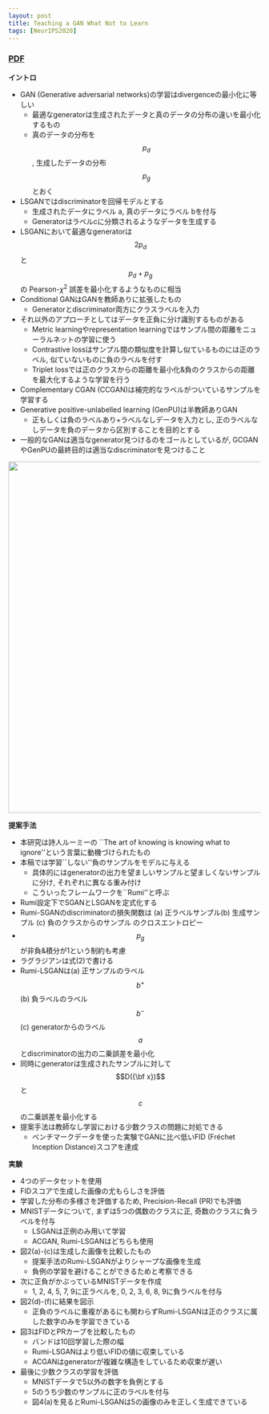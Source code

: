 ```yaml
---
layout: post
title: Teaching a GAN What Not to Learn
tags: [NeurIPS2020]
---
```


### [PDF](https://papers.nips.cc/paper/2020/hash/29405e2a4c22866a205f557559c7fa4b-Abstract.html)
**イントロ**
- GAN (Generative adversarial networks)の学習はdivergenceの最小化に等しい
  - 最適なgeneratorは生成されたデータと真のデータの分布の違いを最小化するもの
  - 真のデータの分布を$$p_d$$, 生成したデータの分布 $$p_g$$とおく
- LSGANではdiscriminatorを回帰モデルとする
  - 生成されたデータにラベル a, 真のデータにラベル bを付与
  - Generatorはラベルcに分類されるようなデータを生成する
- LSGANにおいて最適なgeneratorは $$2p_d$$と $$p_d+p_g$$の Pearson-$\chi^2$ 誤差を最小化するようなものに相当
- Conditional GANはGANを教師ありに拡張したもの
  - Generatorとdiscriminator両方にクラスラベルを入力
- それ以外のアプローチとしてはデータを正負に分け識別するものがある
  - Metric learningやrepresentation learningではサンプル間の距離をニューラルネットの学習に使う
  - Contrastive lossはサンプル間の類似度を計算し似ているものには正のラベル, 似ていないものに負のラベルを付す
  - Triplet lossでは正のクラスからの距離を最小化&負のクラスからの距離を最大化するような学習を行う
- Complementary CGAN (CCGAN)は補完的なラベルがついているサンプルを学習する
- Generative positive-unlabelled learning (GenPU)は半教師ありGAN
  - 正もしくは負のラベルあり+ラベルなしデータを入力とし, 正のラベルなしデータを負のデータから区別することを目的とする
- 一般的なGANは適当なgenerator見つけるのをゴールとしているが, GCGANやGenPUの最終目的は適当なdiscriminatorを見つけること

<img src="../../../assets/images/Rumi-GAN.png" width="700px"> 

**提案手法**
- 本研究は詩人ルーミーの ``The art of knowing is knowing what to ignore''という言葉に動機づけられたもの
- 本稿では学習``しない''負のサンプルをモデルに与える
  - 具体的にはgeneratorの出力を望ましいサンプルと望ましくないサンプルに分け, それぞれに異なる重み付け
  - こういったフレームワークを``Rumi''と呼ぶ  
- Rumi設定下でSGANとLSGANを定式化する
- Rumi-SGANのdiscriminatorの損失関数は (a) 正ラベルサンプル(b) 生成サンプル (c) 負のクラスからのサンプル のクロスエントロピー
- $$p_g$$が非負&積分が1という制約も考慮
- ラグラジアンは式(2)で書ける
- Rumi-LSGANは(a) 正サンプルのラベル $$b^+$$ (b) 負ラベルのラベル $$b^-$$ (c) generatorからのラベル $$a$$とdiscriminatorの出力の二乗誤差を最小化
- 同時にgeneratorは生成されたサンプルに対して $$D({\bf x})$$と $$c$$の二乗誤差を最小化する
- 提案手法は教師なし学習における少数クラスの問題に対処できる
  - ベンチマークデータを使った実験でGANに比べ低いFID (Fréchet Inception Distance)スコアを達成

**実験**
- 4つのデータセットを使用
- FIDスコアで生成した画像の尤もらしさを評価
- 学習した分布の多様さを評価するため, Precision-Recall (PR)でも評価
- MNISTデータについて, まずは5つの偶数のクラスに正, 奇数のクラスに負ラベルを付与
  - LSGANは正例のみ用いて学習
  - ACGAN, Rumi-LSGANはどちらも使用
- 図2(a)-(c)は生成した画像を比較したもの
  - 提案手法のRumi-LSGANがよりシャープな画像を生成
  - 負例の学習を避けることができるためと考察できる
- 次に正負がかぶっているMNISTデータを作成
  - 1, 2, 4, 5, 7, 9に正ラベルを, 0, 2, 3, 6, 8, 9に負ラベルを付与 
- 図2(d)-(f)に結果を図示
  - 正負のラベルに重複があるにも関わらずRumi-LSGANは正のクラスに属した数字のみを学習できている
- 図3はFIDとPRカーブを比較したもの
  - バンドは10回学習した際の幅
  - Rumi-LSGANはより低いFIDの値に収束している
  - ACGANはgeneratorが複雑な構造をしているため収束が遅い
- 最後に少数クラスの学習を評価
  - MNISTデータで5以外の数字を負例とする
  - 5のうち少数のサンプルに正のラベルを付与
  - 図4(a)を見るとRumi-LSGANは5の画像のみを正しく生成できている
 

